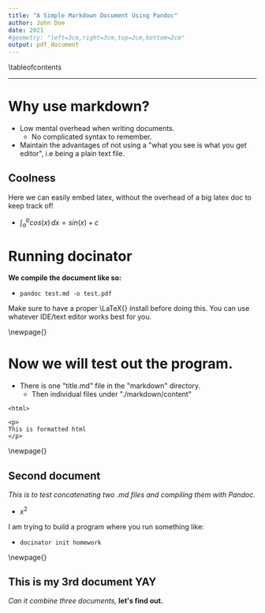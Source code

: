 ```yaml
---
title: "A Simple Markdown Document Using Pandoc"
author: John Doe
date: 2021
#geometry: "left=3cm,right=3cm,top=2cm,bottom=2cm"
output: pdf_document
---
```


\tableofcontents

----  

# Why use markdown?

- Low mental overhead when writing documents.
  - No complicated syntax to remember.
- Maintain the advantages of not using a "what you see is what you get editor", i.e being a plain text file.

## Coolness

Here we can easily embed latex, without the overhead of a big latex doc to keep track of!

- $\int_{a}^{b} cos(x) \,dx = sin(x) + c$

# Running docinator

**We compile the document like so:**

  - `pandoc test.md -o test.pdf`

Make sure to have a proper \LaTeX{} install before doing this. You can use whatever IDE/text editor works best for you.


\newpage{}

# Now we will test out the program.

- There is one "title.md" file in the "markdown" directory.
  - Then individual files under "./markdown/content"

```
<html>

<p>
This is formatted html
</p>
```


\newpage{}

## Second document

*This is to test concatenating two .md files and compiling them with Pandoc.*

- $x^2$

I am trying to build a program where you run something like:

- `docinator init homework`


\newpage{}

## This is my 3rd document YAY

*Can it combine three documents,* **let's find out.**
